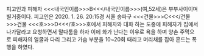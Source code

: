 피고인과 피해자 <<<내국인이름>>>B<<</내국인이름>>>(여,52세)은 부부사이이며 별거중이다.
피고인은 2020. 1. 26. 20:15경 서울 송파구 <<<건물>>>C<<</건물>>>건물 <<<호>>>D<<</호>>>호에서 피해자와 대화 하는 도중에 피해자가 집에서 나가달라고 요청하면서 말다툼을 하자 이에 화가 난다는 이유로 욕을 하며 양손 주먹으로 피해자의 얼굴과 다리 그리고 가슴 부분을 10~20회 때리고 머리채를 잡아 흔드는 폭행을 하였다.
